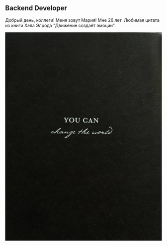 ## Backend Developer
Добрый день, коллеги!
Меня зовут Мария!
Мне 26 лет.
Любимая цитата из книги Хэла Элрода "Движение создаёт эмоции".

![alt text](WQEKiRSXDRY.jpg)